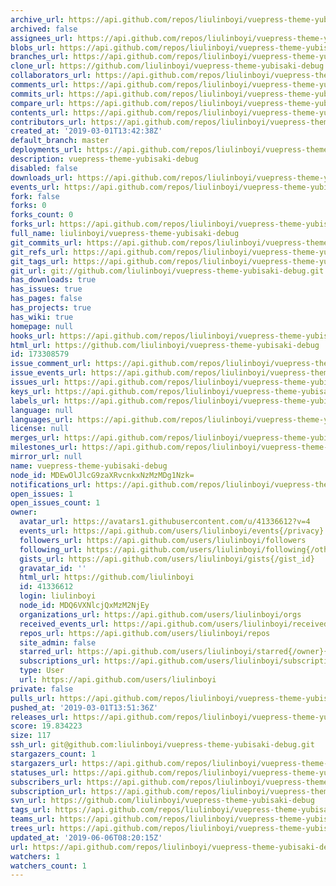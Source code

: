 ```yaml
---
archive_url: https://api.github.com/repos/liulinboyi/vuepress-theme-yubisaki-debug/{archive_format}{/ref}
archived: false
assignees_url: https://api.github.com/repos/liulinboyi/vuepress-theme-yubisaki-debug/assignees{/user}
blobs_url: https://api.github.com/repos/liulinboyi/vuepress-theme-yubisaki-debug/git/blobs{/sha}
branches_url: https://api.github.com/repos/liulinboyi/vuepress-theme-yubisaki-debug/branches{/branch}
clone_url: https://github.com/liulinboyi/vuepress-theme-yubisaki-debug.git
collaborators_url: https://api.github.com/repos/liulinboyi/vuepress-theme-yubisaki-debug/collaborators{/collaborator}
comments_url: https://api.github.com/repos/liulinboyi/vuepress-theme-yubisaki-debug/comments{/number}
commits_url: https://api.github.com/repos/liulinboyi/vuepress-theme-yubisaki-debug/commits{/sha}
compare_url: https://api.github.com/repos/liulinboyi/vuepress-theme-yubisaki-debug/compare/{base}...{head}
contents_url: https://api.github.com/repos/liulinboyi/vuepress-theme-yubisaki-debug/contents/{+path}
contributors_url: https://api.github.com/repos/liulinboyi/vuepress-theme-yubisaki-debug/contributors
created_at: '2019-03-01T13:42:38Z'
default_branch: master
deployments_url: https://api.github.com/repos/liulinboyi/vuepress-theme-yubisaki-debug/deployments
description: vuepress-theme-yubisaki-debug
disabled: false
downloads_url: https://api.github.com/repos/liulinboyi/vuepress-theme-yubisaki-debug/downloads
events_url: https://api.github.com/repos/liulinboyi/vuepress-theme-yubisaki-debug/events
fork: false
forks: 0
forks_count: 0
forks_url: https://api.github.com/repos/liulinboyi/vuepress-theme-yubisaki-debug/forks
full_name: liulinboyi/vuepress-theme-yubisaki-debug
git_commits_url: https://api.github.com/repos/liulinboyi/vuepress-theme-yubisaki-debug/git/commits{/sha}
git_refs_url: https://api.github.com/repos/liulinboyi/vuepress-theme-yubisaki-debug/git/refs{/sha}
git_tags_url: https://api.github.com/repos/liulinboyi/vuepress-theme-yubisaki-debug/git/tags{/sha}
git_url: git://github.com/liulinboyi/vuepress-theme-yubisaki-debug.git
has_downloads: true
has_issues: true
has_pages: false
has_projects: true
has_wiki: true
homepage: null
hooks_url: https://api.github.com/repos/liulinboyi/vuepress-theme-yubisaki-debug/hooks
html_url: https://github.com/liulinboyi/vuepress-theme-yubisaki-debug
id: 173308579
issue_comment_url: https://api.github.com/repos/liulinboyi/vuepress-theme-yubisaki-debug/issues/comments{/number}
issue_events_url: https://api.github.com/repos/liulinboyi/vuepress-theme-yubisaki-debug/issues/events{/number}
issues_url: https://api.github.com/repos/liulinboyi/vuepress-theme-yubisaki-debug/issues{/number}
keys_url: https://api.github.com/repos/liulinboyi/vuepress-theme-yubisaki-debug/keys{/key_id}
labels_url: https://api.github.com/repos/liulinboyi/vuepress-theme-yubisaki-debug/labels{/name}
language: null
languages_url: https://api.github.com/repos/liulinboyi/vuepress-theme-yubisaki-debug/languages
license: null
merges_url: https://api.github.com/repos/liulinboyi/vuepress-theme-yubisaki-debug/merges
milestones_url: https://api.github.com/repos/liulinboyi/vuepress-theme-yubisaki-debug/milestones{/number}
mirror_url: null
name: vuepress-theme-yubisaki-debug
node_id: MDEwOlJlcG9zaXRvcnkxNzMzMDg1Nzk=
notifications_url: https://api.github.com/repos/liulinboyi/vuepress-theme-yubisaki-debug/notifications{?since,all,participating}
open_issues: 1
open_issues_count: 1
owner:
  avatar_url: https://avatars1.githubusercontent.com/u/41336612?v=4
  events_url: https://api.github.com/users/liulinboyi/events{/privacy}
  followers_url: https://api.github.com/users/liulinboyi/followers
  following_url: https://api.github.com/users/liulinboyi/following{/other_user}
  gists_url: https://api.github.com/users/liulinboyi/gists{/gist_id}
  gravatar_id: ''
  html_url: https://github.com/liulinboyi
  id: 41336612
  login: liulinboyi
  node_id: MDQ6VXNlcjQxMzM2NjEy
  organizations_url: https://api.github.com/users/liulinboyi/orgs
  received_events_url: https://api.github.com/users/liulinboyi/received_events
  repos_url: https://api.github.com/users/liulinboyi/repos
  site_admin: false
  starred_url: https://api.github.com/users/liulinboyi/starred{/owner}{/repo}
  subscriptions_url: https://api.github.com/users/liulinboyi/subscriptions
  type: User
  url: https://api.github.com/users/liulinboyi
private: false
pulls_url: https://api.github.com/repos/liulinboyi/vuepress-theme-yubisaki-debug/pulls{/number}
pushed_at: '2019-03-01T13:51:36Z'
releases_url: https://api.github.com/repos/liulinboyi/vuepress-theme-yubisaki-debug/releases{/id}
score: 19.834223
size: 117
ssh_url: git@github.com:liulinboyi/vuepress-theme-yubisaki-debug.git
stargazers_count: 1
stargazers_url: https://api.github.com/repos/liulinboyi/vuepress-theme-yubisaki-debug/stargazers
statuses_url: https://api.github.com/repos/liulinboyi/vuepress-theme-yubisaki-debug/statuses/{sha}
subscribers_url: https://api.github.com/repos/liulinboyi/vuepress-theme-yubisaki-debug/subscribers
subscription_url: https://api.github.com/repos/liulinboyi/vuepress-theme-yubisaki-debug/subscription
svn_url: https://github.com/liulinboyi/vuepress-theme-yubisaki-debug
tags_url: https://api.github.com/repos/liulinboyi/vuepress-theme-yubisaki-debug/tags
teams_url: https://api.github.com/repos/liulinboyi/vuepress-theme-yubisaki-debug/teams
trees_url: https://api.github.com/repos/liulinboyi/vuepress-theme-yubisaki-debug/git/trees{/sha}
updated_at: '2019-06-06T08:20:15Z'
url: https://api.github.com/repos/liulinboyi/vuepress-theme-yubisaki-debug
watchers: 1
watchers_count: 1
---
```

